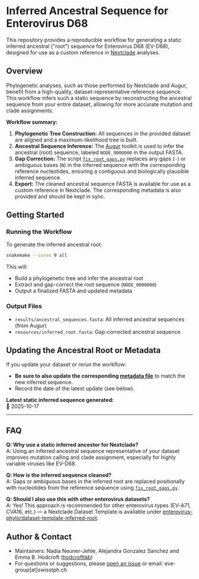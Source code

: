 # Inferred Ancestral Sequence for Enterovirus D68

This repository provides a reproducible workflow for generating a static inferred ancestral ("root") sequence for Enterovirus D68 (EV-D68), designed for use as a custom reference in [Nextclade](https://clades.nextstrain.org/) analyses.


## Overview

Phylogenetic analyses, such as those performed by Nextclade and Augur, benefit from a high-quality, dataset-representative reference sequence. This workflow infers such a static sequence by reconstructing the ancestral sequence from your entire  dataset, allowing for more accurate mutation and clade assignments.

**Workflow summary:**
1. **Phylogenetic Tree Construction:** All sequences in the provided dataset are aligned and a maximum-likelihood tree is built.
2. **Ancestral Sequence Inference:** The [Augur](https://github.com/nextstrain/augur) toolkit is used to infer the ancestral (root) sequence, labeled `NODE_0000000` in the output FASTA.
3. **Gap Correction:** The script [`fix_root_gaps.py`](scripts/fix_root_gaps.py) replaces any gaps (`-`) or ambiguous bases (`N`) in the inferred sequence with the corresponding reference nucleotides, ensuring a contiguous and biologically plausible inferred sequence.
4. **Export:** The cleaned ancestral sequence FASTA is available for use as a custom reference in Nextclade. The corresponding metadata is also provided and should be kept in sync.


## Getting Started
### Running the Workflow

To generate the inferred ancestral root:

```bash
snakemake --cores 9 all
```

This will:
- Build a phylogenetic tree and infer the ancestral root
- Extract and gap-correct the root sequence (`NODE_0000000`)
- Output a finalized FASTA and updated metadata

### Output Files

- `results/ancestral_sequences.fasta`: All inferred ancestral sequences (from Augur)
- `resources/inferred_root.fasta`: Gap-corrected ancestral sequence


## Updating the Ancestral Root or Metadata

If you update your dataset or rerun the workflow:
- **Be sure to also update the corresponding [metadata file](../resources/static_inferred_metadata.tsv)**  to match the new inferred sequence.
- Record the date of the latest update (see below).

**Latest static inferred sequence generated:**  
📅 2025-10-17


---
## FAQ

**Q: Why use a static inferred ancestor for Nextclade?**  
A: Using an inferred ancestral sequence representative of your dataset improves mutation calling and clade assignment, especially for highly variable viruses like EV-D68.

**Q: How is the inferred sequence cleaned?**  
A: Gaps or ambiguous bases in the inferred root are replaced positionally with nucleotides from the reference sequence using [`fix_root_gaps.py`](scripts/fix_root_gaps.py).

**Q: Should I also use this with other enterovirus datasets?**  
A: Yes! This approach is recommended for other enterovirus types (EV-A71, CVA16, etc.) — a Nextclade Dataset Template is available under [enterovirus-phylo/dataset-template-inferred-root](https://github.com/enterovirus-phylo/dataset-template-inferred-root).



## Author & Contact

- Maintainers: Nadia Neuner-Jehle, Alejandra Gonzalez Sanchez and Emma B. Hodcroft ([hodcroftlab](https://github.com/hodcroftlab))
- For questions or suggestions, please [open an issue](https://github.com/hodcroftlab/nextclade_d68/issues) or email: eve-group[at]swisstph.ch



